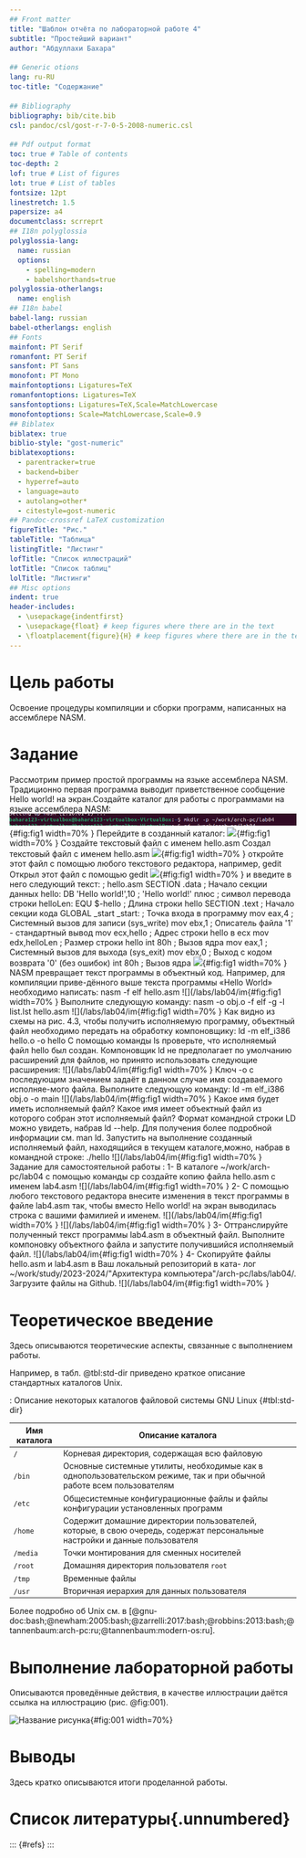 ```yaml
---
## Front matter
title: "Шаблон отчёта по лабораторной работе 4"
subtitle: "Простейший вариант"
author: "Абдуллахи Бахара"

## Generic otions
lang: ru-RU
toc-title: "Содержание"

## Bibliography
bibliography: bib/cite.bib
csl: pandoc/csl/gost-r-7-0-5-2008-numeric.csl

## Pdf output format
toc: true # Table of contents
toc-depth: 2
lof: true # List of figures
lot: true # List of tables
fontsize: 12pt
linestretch: 1.5
papersize: a4
documentclass: scrreprt
## I18n polyglossia
polyglossia-lang:
  name: russian
  options:
	- spelling=modern
	- babelshorthands=true
polyglossia-otherlangs:
  name: english
## I18n babel
babel-lang: russian
babel-otherlangs: english
## Fonts
mainfont: PT Serif
romanfont: PT Serif
sansfont: PT Sans
monofont: PT Mono
mainfontoptions: Ligatures=TeX
romanfontoptions: Ligatures=TeX
sansfontoptions: Ligatures=TeX,Scale=MatchLowercase
monofontoptions: Scale=MatchLowercase,Scale=0.9
## Biblatex
biblatex: true
biblio-style: "gost-numeric"
biblatexoptions:
  - parentracker=true
  - backend=biber
  - hyperref=auto
  - language=auto
  - autolang=other*
  - citestyle=gost-numeric
## Pandoc-crossref LaTeX customization
figureTitle: "Рис."
tableTitle: "Таблица"
listingTitle: "Листинг"
lofTitle: "Список иллюстраций"
lotTitle: "Список таблиц"
lolTitle: "Листинги"
## Misc options
indent: true
header-includes:
  - \usepackage{indentfirst}
  - \usepackage{float} # keep figures where there are in the text
  - \floatplacement{figure}{H} # keep figures where there are in the text
---
```


# Цель работы
Освоение процедуры компиляции и сборки программ, написанных на ассемблере NASM.

# Задание
Рассмотрим пример простой программы на языке ассемблера NASM. Традиционно первая программа выводит приветственное сообщение Hello world! на экран.Создайте каталог для работы с программами на языке ассемблера NASM:
 ![](/labs/lab04/report/image/1.png){#fig:fig1 width=70% }
 Перейдите в созданный каталог:
  ![](/labs/lab04/image/2/изображению.png){#fig:fig1 width=70% }
  Создайте текстовый файл с именем hello.asm
 Создал текстовый файл с именем hello.asm
 ![](/labs/lab04/image/3/изображению.png){#fig:fig1 width=70% }
 откройте этот файл с помощью любого текстового редактора, например, gedit
Открыл этот файл с помощью gedit
![](/labs/lab04/image/4/изображению.png){#fig:fig1 width=70% }
и введите в него следующий текст:
; hello.asm
SECTION .data ; Начало секции данных
hello: DB 'Hello world!',10 ; 'Hello world!' плюс
; символ перевода строки
helloLen: EQU $-hello ; Длина строки hello
SECTION .text ; Начало секции кода
GLOBAL _start
_start: ; Точка входа в программу
mov eax,4 ; Системный вызов для записи (sys_write)
mov ebx,1 ; Описатель файла '1' - стандартный вывод
mov ecx,hello ; Адрес строки hello в ecx
mov edx,helloLen ; Размер строки hello
int 80h ; Вызов ядра
mov eax,1 ; Системный вызов для выхода (sys_exit)
mov ebx,0 ; Выход с кодом возврата '0' (без ошибок)
int 80h ; Вызов ядра
![](/labs/lab04/image/14/изображению.png){#fig:fig1 width=70% }
NASM превращает текст программы в объектный код. Например, для компиляции приве-дённого выше текста программы «Hello World» необходимо написать:
nasm -f elf hello.asm
![](/labs/lab04/im[](age/5/изображению.png){#fig:fig1 width=70% }
Выполните следующую команду:
nasm -o obj.o -f elf -g -l list.lst hello.asm
![](/labs/lab04/im[](age/6/изображению.png){#fig:fig1 width=70% }
Как видно из схемы на рис. 4.3, чтобы получить исполняемую программу, объектный файл необходимо передать на обработку компоновщику:
ld -m elf_i386 hello.o -o hello
С помощью команды ls проверьте, что исполняемый файл hello был создан.
Компоновщик ld не предполагает по умолчанию расширений для файлов, но принято использовать следующие расширения:
![](/labs/lab04/im[](age/7/изображению.png){#fig:fig1 width=70% }
Ключ -o с последующим значением задаёт в данном случае имя создаваемого исполняе-мого файла.
Выполните следующую команду:
ld -m elf_i386 obj.o -o main
![](/labs/lab04/im[](age/8/изображению.png){#fig:fig1 width=70% }
Какое имя будет иметь исполняемый файл? Какое имя имеет объектный файл из 
которого cобран этот исполняемый файл?
Формат командной строки LD можно увидеть, набрав ld --help. Для получения более подробной информации см. man ld.
Запустить на выполнение созданный исполняемый файл, находящийся в текущем каталоге,можно, набрав в командной строке:
./hello
![](/labs/lab04/im[](age/9/изображению.png){#fig:fig1 width=70% }
Задание для самостоятельной работы :
1- В каталоге ~/work/arch-pc/lab04 с помощью команды cp создайте копию файла
hello.asm с именем lab4.asm
![](/labs/lab04/im[](age/10/изображению.png){#fig:fig1 width=70% }
2- С помощью любого текстового редактора внесите изменения в текст программы в
файле lab4.asm так, чтобы вместо Hello world! на экран выводилась строка с вашими
фамилией и именем.
![](/labs/lab04/im[](age/11/изображению.png){#fig:fig1 width=70% }
![](/labs/lab04/im[](age/15/изображению.png){#fig:fig1 width=70% }
3- Оттранслируйте полученный текст программы lab4.asm в объектный файл. Выполните компоновку объектного файла и запустите получившийся исполняемый файл.
![](/labs/lab04/im[](age/12/изображению.png){#fig:fig1 width=70% }
4- Скопируйте файлы hello.asm и lab4.asm в Ваш локальный репозиторий в ката-
лог ~/work/study/2023-2024/"Архитектура компьютера"/arch-pc/labs/lab04/.
Загрузите файлы на Github.
![](/labs/lab04/im[](age/13/изображению.png){#fig:fig1 width=70% }

# Теоретическое введение

Здесь описываются теоретические аспекты, связанные с выполнением работы.

Например, в табл. @tbl:std-dir приведено краткое описание стандартных каталогов Unix.

: Описание некоторых каталогов файловой системы GNU Linux {#tbl:std-dir}

| Имя каталога | Описание каталога                                                                                                          |
|--------------|----------------------------------------------------------------------------------------------------------------------------|
| `/`          | Корневая директория, содержащая всю файловую                                                                               |
| `/bin `      | Основные системные утилиты, необходимые как в однопользовательском режиме, так и при обычной работе всем пользователям     |
| `/etc`       | Общесистемные конфигурационные файлы и файлы конфигурации установленных программ                                           |
| `/home`      | Содержит домашние директории пользователей, которые, в свою очередь, содержат персональные настройки и данные пользователя |
| `/media`     | Точки монтирования для сменных носителей                                                                                   |
| `/root`      | Домашняя директория пользователя  `root`                                                                                   |
| `/tmp`       | Временные файлы                                                                                                            |
| `/usr`       | Вторичная иерархия для данных пользователя                                                                                 |

Более подробно об Unix см. в [@gnu-doc:bash;@newham:2005:bash;@zarrelli:2017:bash;@robbins:2013:bash;@tannenbaum:arch-pc:ru;@tannenbaum:modern-os:ru].

# Выполнение лабораторной работы

Описываются проведённые действия, в качестве иллюстрации даётся ссылка на иллюстрацию (рис. @fig:001).

![Название рисунка](image/placeimg_800_600_tech.jpg){#fig:001 width=70%}

# Выводы

Здесь кратко описываются итоги проделанной работы.

# Список литературы{.unnumbered}

::: {#refs}
:::
